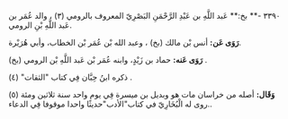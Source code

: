 ٣٣٩٠ -** بخ:** عَبد اللَّهِ بن عَبْدِ الرَّحْمَنِ البَصْرِيّ المعروف بالرومي (٣) ، والد عُمَر بن عَبد اللَّهِ بْنِ الرومي.

**رَوَى عَن:** أنس بْن مالك (بخ) ، وعبد الله بْن عُمَر بْن الخطاب، وأبي هُرَيْرة.

**رَوَى عَنه:** حماد بن زَيْدٍ، وابنه عُمَر بْن عَبد اللَّهِ بْن الرومي (بخ) .

ذكره ابنُ حِبَّان فِي كتاب "الثقات" (٤) .

**وَقَال:** أصله من خراسان مات هو وبديل بن ميسرة فِي يوم واحد سنة ثلاثين ومئة (٥) .روى له الْبُخَارِيّ في كتاب"الأدب"حديثًا واحدا موقوفا فِي الدعاء.